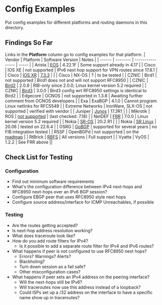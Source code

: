 # Config Examples

Put config examples for different platforms and routing daemons in this directory.

## Findings So Far

Links in the **Platform** column go to config examples for that platform.
| Vendor | Platform | Software Version | Notes |
| ------ | -------- | ---------------- | ----- |
| Arista | [EOS](Arista_EOS.md) | 4.22.1F | Some support already in 4.17 |
| Cisco | IOS XE | not supported | IPv6 next hop support for VPN routes since 17.8.1 |
| Cisco | [IOS XR](Cisco_IOSXR.md) | [7.3.3](https://www.ausnog.net/sites/default/files/ausnog-2022/presentations/ausnog_2022-day2-07-cooper_lees-who_needs_arp_v4_via_v6.pdf) | |
| Cisco | NX-OS | ? | to be tested |
| CZNIC  | Bird1     | not supported | Bird1 does not and will not support RFC8950 |
| CZNIC  | [Bird2](Bird2.md)     | 2.0.8  | RIB-only since 2.0.0; Linux kernel version 5.2 required |
| CZNIC  | [Bird3](Bird2.md)     | 3.0.0  | Bird3 config wrt RFC8950 settings is identical to Bird2 |
| Edgecore | OCNOS | not supported in 1.3.8 | Awaiting further comment from OCNOS developers |
| Exa | ExaBGP | 4.1.0 | Cannot program Linux netlinks for RFC5549 |
| Extreme Networks | IronWare, SLX-OS | not supported | verified with vendor |
| Juniper | [Junos](Juniper_JunOS.md) | 17.3R1 | |
| Mikrotik | ROS | [not supported](https://help.mikrotik.com/docs/display/ROS/Routing+Protocol+Overview) | (last checked: 7.18) |
| NetDEF  | [FRR](FRRouting.md)  | 7.0.0 | Linux kernel version 5.2 required |
| Nokia | [SR-OS](Nokia_SROS.md) | 20.2.R1 | |
| Nokia | [SR Linux](Nokia_SR-Linux.md) | 20.06 | tested on 22.6.4 |
| OSRG | [GoBGP](GoBGP.md) | supported for several years | no FIB integration tested |
| RSSF | OpenBGPd | not supported | on the [roadmap](https://www.rssf.nl/roadmap) |
| RtBrick | [RBFS](RtBrick_RBFS.md) | All versions | Full support |
| Vyatta | VyOS | 1.2.2 | See FRR above ||

## Check List for Testing

### Configuration
 * Find out minimum software requirements
 * What's the configuration difference between IPv4 next-hops and RFC8950 next-hops over an IPv6 BGP session?
 * Configure EBGP peer that uses RFC8950 style next hops
 * Configure source address/interface for ICMP Unreachables, if possible
### Testing
 * Are the routes getting accepted?
 * Is next-hop address resolution working?
 * What does traceroute look like?
 * How do you add route filters for IPv4?
   - Is it possible to add a separate route filter for IPv4 and IPv6 routes?
 * What happens if peer is not configured to use RFC8950 next hops?
   - Errors? Warnings? Alerts?
   - Blackholing?
   - Turn down session as a fail safe?
   - Other misconfiguration cases?
 * What happens if peer sets an IPv4 address on the peering interface?
   - Will the next-hops still be IPv6?
   - Will traceroutes now use this address instead of a loopback?
   - Could ISPs set up a /32 address on the interface to have a specific name show up in traceroutes?
